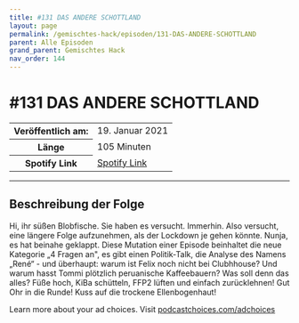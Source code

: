 ```yaml
---
title: #131 DAS ANDERE SCHOTTLAND
layout: page
permalink: /gemischtes-hack/episoden/131-DAS-ANDERE-SCHOTTLAND
parent: Alle Episoden
grand_parent: Gemischtes Hack
nav_order: 144
---
```


# #131 DAS ANDERE SCHOTTLAND
<table class="resp-table dcf-table dcf-table-responsive dcf-table-bordered dcf-table-striped dcf-w-100%">
                    <tbody>
                        <tr>
                            <th scope="row">Veröffentlich am:</th>
                            <td data-label="Veröffentlich am:">19. Januar 2021</td>
                        </tr>
                        <tr>
                            <th scope="row">Länge </th>
                            <td data-label="Länge ">105 Minuten</td>
                        </tr><tr>
                                <th scope="row">Spotify Link</th>
                                <td data-label="Spotify Link"><a href="https://open.spotify.com/episode/14rZoVMspw1mc34UlVSV3L">Spotify Link</a></td>
                            </tr></tbody>
                </table>

***

## Beschreibung der Folge

<div>
<p>Hi, ihr süßen Blobfische. Sie haben es versucht. Immerhin. Also versucht, eine längere Folge aufzunehmen, als der Lockdown je gehen könnte. Nunja, es hat beinahe geklappt. Diese Mutation einer Episode beinhaltet die neue Kategorie „4 Fragen an", es gibt einen Politik-Talk, die Analyse des Namens „René“ - und überhaupt: warum ist Felix noch nicht bei Clubhhouse? Und warum hasst Tommi plötzlich peruanische Kaffeebauern? Was soll denn das alles? Füße hoch, KiBa schütteln, FFP2 lüften und einfach zurücklehnen! Gut Ohr in die Runde! Kuss auf die trockene Ellenbogenhaut!</p><p> </p><p>Learn more about your ad choices. Visit <a href="https://podcastchoices.com/adchoices">podcastchoices.com/adchoices</a></p>  
</div>


